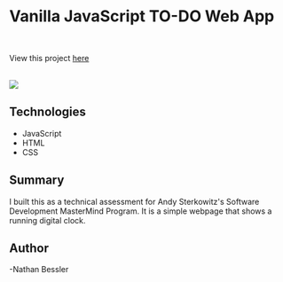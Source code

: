 # Vanilla JavaScript TO-DO Web App

<br>

View this project [here](https://natebess.github.io/Todo-Project/)

<br>

<image src="TO-DO-APP.png">

## Technologies

<ul>
<li>JavaScript</li>
<li>HTML</li>
<li>CSS</li>
</ul>

## Summary

I built this as a technical assessment for Andy Sterkowitz's Software Development MasterMind Program.
It is a simple webpage that shows a running digital clock.

## Author

-Nathan Bessler
